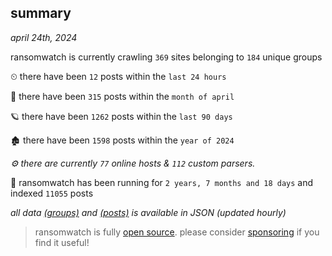 
## summary
_april 24th, 2024_

ransomwatch is currently crawling `369` sites belonging to `184` unique groups

⏲ there have been `12` posts within the `last 24 hours`

🦈 there have been `315` posts within the `month of april`

🪐 there have been `1262` posts within the `last 90 days`

🏚 there have been `1598` posts within the `year of 2024`

_⚙️ there are currently `77` online hosts & `112` custom parsers._

🦕 ransomwatch has been running for `2 years, 7 months and 18 days` and indexed `11055` posts

_all data  [(groups)](http://ransomwhat.telemetry.ltd/groups) and [(posts)](http://ransomwhat.telemetry.ltd/posts) is available in JSON (updated hourly)_

> ransomwatch is fully [open source](https://github.com/joshhighet/ransomwatch#ransomwatch--). please consider [sponsoring](https://github.com/sponsors/joshhighet) if you find it useful!
